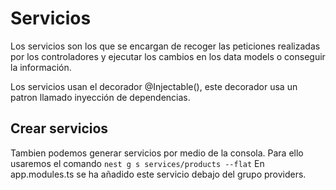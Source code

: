 # Servicios
Los servicios son los que se encargan de recoger las peticiones realizadas por los controladores y ejecutar los cambios en los data models o conseguir la información. 

Los servicios usan el decorador @Injectable(), este decorador usa un patron llamado inyección de dependencias. 

## Crear servicios
Tambien podemos generar servicios por medio de la consola. Para ello usaremos el comando `nest g s services/products --flat`
En app.modules.ts se ha añadido este servicio debajo del grupo providers. 
